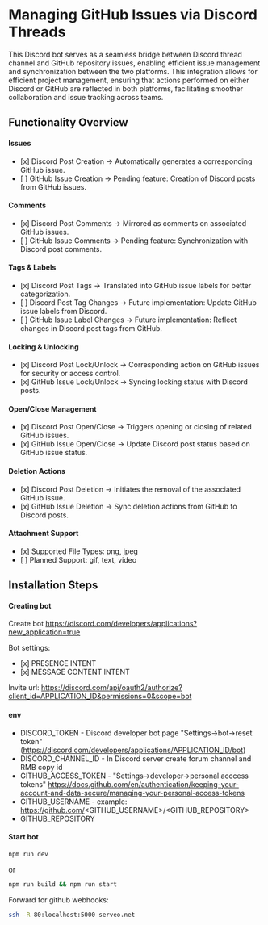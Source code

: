 # Managing GitHub Issues via Discord Threads

This Discord bot serves as a seamless bridge between Discord thread channel and GitHub repository issues, enabling efficient issue management and synchronization between the two platforms. This integration allows for efficient project management, ensuring that actions performed on either Discord or GitHub are reflected in both platforms, facilitating smoother collaboration and issue tracking across teams.

## Functionality Overview

#### Issues

-   \[x] Discord Post Creation -> Automatically generates a corresponding GitHub issue.
-   \[ ] GitHub Issue Creation -> Pending feature: Creation of Discord posts from GitHub issues.

#### Comments

-   \[x] Discord Post Comments -> Mirrored as comments on associated GitHub issues.
-   \[ ] GitHub Issue Comments -> Pending feature: Synchronization with Discord post comments.

#### Tags & Labels

-   \[x] Discord Post Tags -> Translated into GitHub issue labels for better categorization.
-   \[ ] Discord Post Tag Changes -> Future implementation: Update GitHub issue labels from Discord.
-   \[ ] GitHub Issue Label Changes -> Future implementation: Reflect changes in Discord post tags from GitHub.

#### Locking & Unlocking

-   \[x] Discord Post Lock/Unlock -> Corresponding action on GitHub issues for security or access control.
-   \[x] GitHub Issue Lock/Unlock -> Syncing locking status with Discord posts.

#### Open/Close Management

-   \[x] Discord Post Open/Close -> Triggers opening or closing of related GitHub issues.
-   \[x] GitHub Issue Open/Close -> Update Discord post status based on GitHub issue status.

#### Deletion Actions

-   \[x] Discord Post Deletion -> Initiates the removal of the associated GitHub issue.
-   \[x] GitHub Issue Deletion -> Sync deletion actions from GitHub to Discord posts.

#### Attachment Support

-   \[x] Supported File Types: png, jpeg
-   \[ ] Planned Support: gif, text, video

## Installation Steps

#### Creating bot

Create bot https://discord.com/developers/applications?new_application=true

Bot settings:

-   \[x] PRESENCE INTENT
-   \[x] MESSAGE CONTENT INTENT

Invite url: https://discord.com/api/oauth2/authorize?client_id=APPLICATION_ID&permissions=0&scope=bot

#### env

-   DISCORD_TOKEN - Discord developer bot page "Settings->bot->reset token" (https://discord.com/developers/applications/APPLICATION_ID/bot)
-   DISCORD_CHANNEL_ID - In Discord server create forum channel and RMB copy id
-   GITHUB_ACCESS_TOKEN - "Settings->developer->personal acccess tokens" https://docs.github.com/en/authentication/keeping-your-account-and-data-secure/managing-your-personal-access-tokens
-   GITHUB_USERNAME - example: https://github.com/<GITHUB_USERNAME>/<GITHUB_REPOSITORY>
-   GITHUB_REPOSITORY

#### Start bot

```bash
npm run dev
```

or

```bash
npm run build && npm run start
```

Forward for github webhooks:
```bash
ssh -R 80:localhost:5000 serveo.net
```